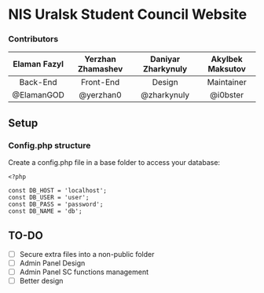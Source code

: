 # NIS Uralsk Student Council Website

### Contributors

| Elaman Fazyl | Yerzhan Zhamashev | Daniyar Zharkynuly | Akylbek Maksutov |
| :----------: | :---------------: | :----------------: | :--------------: |
|   Back-End   |     Front-End     |       Design       |    Maintainer    |
|  @ElamanGOD  |     @yerzhan0     |    @zharkynuly     |     @i0bster     |

## Setup

### Config.php structure

Create a config.php file in a base folder to access your database:

```
<?php

const DB_HOST = 'localhost';
const DB_USER = 'user';
const DB_PASS = 'password';
const DB_NAME = 'db';
```

## TO-DO

- [ ] Secure extra files into a non-public folder
- [ ] Admin Panel Design
- [ ] Admin Panel SC functions management
- [ ] Better design
